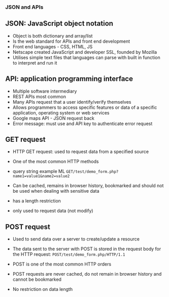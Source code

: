 ### JSON and APIs

## JSON: JavaScript object notation
- Object is both dictionary and array/list
- Is the web standard for APIs and front end development
- Front end languages - CSS, HTML, JS
- Netscape created JavaScript and developer SSL, founded by Mozilla
- Utilises simple text files that languages can parse with built in function to interpret and run it


## API: application programming interface

- Multiple software intermediary
- REST APIs most common
- Many APIs request that a user identify/verify themselves
- Allows programmers to access specific features or data of a specific application, operating system or web services
- Google maps API - JSON request back
- Error message: must use and API key to authenticate error request


## GET request

- HTTP GET request: used to request data from a specified source
- One of the most common HTTP methods
- query string example ML
````GET/test/demo_form.php?name1=value1&name2=value2````

- Can be cached, remains in browser history, bookmarked and should not be used when dealing with sensitive data
- has a length restriction
- only used to request data (not modify)

## POST request

- Used to send data over a server to create/update a resource
- The data sent to the server with POST is stored in the request body for the HTTP request:
```POST/test/demo_form.php/HTTP/1.1```
- POST is one of the most common HTTP orders

- POST requests are never cached, do not remain in browser history and cannot be bookmarked
- No restriction on data length
